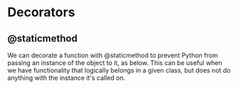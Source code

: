 # Decorators
## @staticmethod
We can decorate a function with @staticmethod to prevent Python from passing an instance of the object to it, as below. This can be useful when we have functionality that logically belongs in a given class, but does not do anything with the instance it's called on.